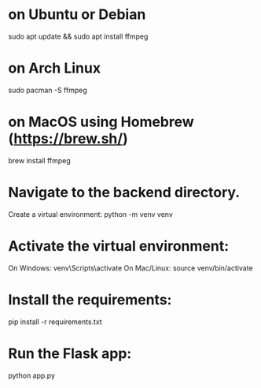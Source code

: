 # on Ubuntu or Debian
sudo apt update && sudo apt install ffmpeg

# on Arch Linux
sudo pacman -S ffmpeg

# on MacOS using Homebrew (https://brew.sh/)
brew install ffmpeg

# Navigate to the backend directory.
Create a virtual environment: python -m venv venv

# Activate the virtual environment:
On Windows: venv\Scripts\activate
On Mac/Linux: source venv/bin/activate

# Install the requirements:
pip install -r requirements.txt

# Run the Flask app:
python app.py